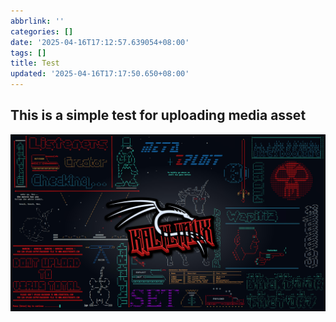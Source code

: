 ```yaml
---
abbrlink: ''
categories: []
date: '2025-04-16T17:12:57.639054+08:00'
tags: []
title: Test
updated: '2025-04-16T17:17:50.650+08:00'
---
```

## This is a simple test for uploading media asset

![](https://raw.githubusercontent.com/DudeGuuud/dudeguuud.github.io/main/images/25/4/kali-red-sticker_95812a9edf3279ab16a5402fbbdbeb71.jpg)

